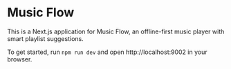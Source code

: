 # Music Flow

This is a Next.js application for Music Flow, an offline-first music player with smart playlist suggestions.

To get started, run `npm run dev` and open http://localhost:9002 in your browser.
